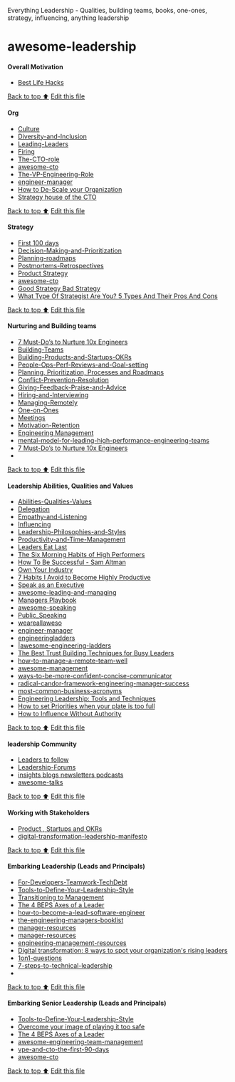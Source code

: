 Everything Leadership - Qualities, building teams, books, one-ones, strategy, influencing, anything leadership

# awesome-leadership

#### Overall Motivation
- [Best Life Hacks](https://github.com/AdyKalra/awesome-leadership/blob/main/Best%20Life%20Hacks.md)

[Back to top :arrow_up:](#trends)
[Edit this file](https://github.com/AdyKalra/awesome-leadership/edit/main/README.md)
<!--- END OF TOPIC--->

#### Org 
- [Culture](https://github.com/AdyKalra/awesome-leading-and-managing/blob/master/Culture.md)
- [Diversity-and-Inclusion](https://github.com/AdyKalra/awesome-leading-and-managing/blob/master/Diversity-and-Inclusion.md)
- [Leading-Leaders](https://github.com/AdyKalra/awesome-leading-and-managing/blob/master/Leading-Leaders.md)
- [Firing](https://github.com/AdyKalra/awesome-leading-and-managing/blob/master/Firing.md)
- [The-CTO-role](https://github.com/AdyKalra/awesome-leading-and-managing/blob/master/The-CTO-role.md)
- [awesome-cto](https://github.com/kuchin/awesome-cto)
- [The-VP-Engineering-Role](https://github.com/AdyKalra/awesome-leading-and-managing/blob/master/The-VP-Engineering-Role.md)
- [engineer-manager](https://github.com/ryanburgess/engineer-manager)
- [How to De-Scale your Organization](https://github.com/AdyKalra/technolgytrends/blob/master/EngineeringPractices%20trends/DeScaling%20Organisation.md)
- [Strategy house of the CTO](https://www.youtube.com/watch?v=oQjsQCq3aWA)

[Back to top :arrow_up:](#trends)
[Edit this file](https://github.com/AdyKalra/awesome-leadership/edit/main/README.md)
<!--- END OF TOPIC--->

#### Strategy 
- [First 100 days](https://github.com/AdyKalra/awesome-leading-and-managing/blob/master/First%20100%20days.md)
- [Decision-Making-and-Prioritization](https://github.com/AdyKalra/awesome-leading-and-managing/blob/master/Decision-Making-and-Prioritization.md)
- [Planning-roadmaps](https://github.com/AdyKalra/awesome-leading-and-managing/blob/master/Planning-roadmaps.md)
- [Postmortems-Retrospectives](https://github.com/AdyKalra/awesome-leading-and-managing/blob/master/Postmortems-Retrospectives.md)
- [Product Strategy](https://github.com/AdyKalra/awesome-leading-and-managing/blob/master/Product%20Strategy.md)
- [awesome-cto](https://github.com/kuchin/awesome-cto)
- [Good Strategy Bad Strategy](https://github.com/AdyKalra/awesome-leading-and-managing/blob/master/Good%20Strategy%20Bad%20Strategy.md)
- [What Type Of Strategist Are You? 5 Types And Their Pros And Cons](https://github.com/AdyKalra/awesome-leadership/blob/main/What%20Type%20Of%20Strategist%20Are%20You.md)

[Back to top :arrow_up:](#trends)
[Edit this file](https://github.com/AdyKalra/awesome-leadership/edit/main/README.md)
<!--- END OF TOPIC--->

#### Nurturing and Building teams
- [7 Must-Do’s to Nurture 10x Engineers](https://github.com/AdyKalra/awesome-leading-and-managing/blob/master/7%20Must-Do%E2%80%99s%20to%20Nurture%2010x%20Engineers.md)
- [Building-Teams](https://github.com/AdyKalra/awesome-leading-and-managing/blob/master/Building-Teams.md)
- [Building-Products-and-Startups-OKRs](https://github.com/AdyKalra/awesome-leading-and-managing/blob/master/Building-Products-and-Startups-OKRs.md)
- [People-Ops-Perf-Reviews-and-Goal-setting](https://github.com/AdyKalra/awesome-leading-and-managing/blob/master/People-Ops-Perf-Reviews-and-Goal-setting.md)
- [Planning, Prioritization, Processes and Roadmaps](https://github.com/AdyKalra/awesome-leading-and-managing/blob/master/Planning-roadmaps.md)
- [Conflict-Prevention-Resolution](https://github.com/AdyKalra/awesome-leading-and-managing/blob/master/Conflict-Prevention-Resolution.md)
- [Giving-Feedback-Praise-and-Advice](https://github.com/AdyKalra/awesome-leading-and-managing/blob/master/Giving-Feedback-Praise-and-Advice.md)
- [Hiring-and-Interviewing](https://github.com/AdyKalra/awesome-leading-and-managing/blob/master/Hiring-and-Interviewing.md)
- [Managing-Remotely](https://github.com/AdyKalra/awesome-leading-and-managing/blob/master/Managing-Remotely.md)
- [One-on-Ones](https://github.com/AdyKalra/awesome-leading-and-managing/blob/master/One-on-Ones.md)
- [Meetings](https://github.com/AdyKalra/awesome-leading-and-managing/blob/master/Meetings.md)
- [Motivation-Retention](https://github.com/AdyKalra/awesome-leading-and-managing/blob/master/Motivation-Retention.md)
- [Engineering Management](https://github.com/charlax/engineering-management)
- [mental-model-for-leading-high-performance-engineering-teams](https://medium.com/@_chrishan/a-mental-model-for-leading-high-performance-engineering-teams-bf84caed50dd)
- [7 Must-Do’s to Nurture 10x Engineers](https://github.com/AdyKalra/awesome-leading-and-managing/blob/master/7%20Must-Do%E2%80%99s%20to%20Nurture%2010x%20Engineers.md)
- 
  
[Back to top :arrow_up:](#trends)
[Edit this file](https://github.com/AdyKalra/awesome-leadership/edit/main/README.md)
<!--- END OF TOPIC--->

#### Leadership Abilities, Qualities and Values
- [Abilities-Qualities-Values](https://github.com/AdyKalra/awesome-leading-and-managing/blob/master/Abilities-Qualities-Values.md)
- [Delegation](https://github.com/AdyKalra/awesome-leading-and-managing/blob/master/Delegation.md)
- [Empathy-and-Listening](https://github.com/AdyKalra/awesome-leading-and-managing/blob/master/Empathy-and-Listening.md)
- [Influencing](https://github.com/AdyKalra/awesome-leading-and-managing/blob/master/Influencing-Others.md)
- [Leadership-Philosophies-and-Styles](https://github.com/AdyKalra/awesome-leading-and-managing/blob/master/Leadership-Philosophies-and-Styles.md)
- [Productivity-and-Time-Management](https://github.com/AdyKalra/awesome-leading-and-managing/blob/master/Productivity-and-Time-Management.md)
- [Leaders Eat Last](https://github.com/AdyKalra/awesome-leading-and-managing/blob/master/Simon%20Sinek:%20Leaders%20Eat%20Last%20Summary.md)
- [The Six Morning Habits of High Performers](https://github.com/AdyKalra/awesome-leading-and-managing/blob/master/The%20Six%20Morning%20Habits%20of%20High%20Performers.md)
- [How To Be Successful - Sam Altman](https://github.com/AdyKalra/awesome-leading-and-managing/blob/master/How%20To%20Be%20Successful.md)
- [Own Your Industry](https://github.com/AdyKalra/awesome-leading-and-managing/blob/master/Own%20Your%20Industry.md)
- [7 Habits I Avoid to Become Highly Productive](https://github.com/AdyKalra/awesome-leading-and-managing/blob/master/7%20Habits%20I%20Avoid%20to%20Become%20Highly%20Productive.md)
- [Speak as an Executive](https://www.youtube.com/watch?v=ewtO4D6aKbE)
- [awesome-leading-and-managing](https://github.com/LappleApple/awesome-leading-and-managing)
- [Managers Playbook](https://github.com/ksindi/managers-playbook)
- [awesome-speaking](https://github.com/matteofigus/awesome-speaking)
- [Public_Speaking](https://github.com/vmbrasseur/Public_Speaking)
- [weareallaweso](http://weareallaweso.me/)
- [engineer-manager](https://github.com/ryanburgess/engineer-manager)
- [engineeringladders](https://github.com/jorgef/engineeringladders)
- |[awesome-engineering-ladders](https://github.com/posquit0/awesome-engineering-ladders)
- [The Best Trust Building Techniques for Busy Leaders](https://www.linkedin.com/pulse/best-trust-building-techniques-busy-leaders-john-eades/?trk=eml-email_series_follow_newsletter_01-hero-147-title_link&midToken=AQG1mCnrvban4w&fromEmail=fromEmail&ut=2Je05Q45-2oFo1)
- [how-to-manage-a-remote-team-well](https://speakerdeck.com/clairelew/indie-dot-vc-how-to-manage-a-remote-team-well-4aed63fb-673d-40a2-9321-a2f04c8a8f9c)
- [awesome-management](https://github.com/kdeldycke/awesome-management)
- [ways-to-be-more-confident-concise-communicator](https://www.businessinsider.com/ways-to-be-more-confident-concise-communicator-2020-10?r=AU&IR=T)
- [radical-candor-framework-engineering-manager-success](https://www.toptal.com/software/radical-candor-framework-engineering-manager-success)
- [most-common-business-acronyms](https://www.themuse.com/advice/your-ultimate-cheat-sheet-to-deciphering-the-123-most-common-business-acronyms)
- [Engineering Leadership: Tools and Techniques](https://github.com/AdyKalra/awesome-leadership/blob/main/Engineering%20Leadership%3A%20Tools%20and%20Techniques.md)
- [How to set Priorities when your plate is too full](https://github.com/AdyKalra/awesome-leadership/blob/main/How%20to%20set%20Priorities.md)
- [How to Influence Without Authority](https://github.com/AdyKalra/awesome-leadership/blob/main/How%20to%20Influence%20Without%20Authority.md)
  
[Back to top :arrow_up:](#trends)
[Edit this file](https://github.com/AdyKalra/awesome-leadership/edit/main/README.md)
<!--- END OF TOPIC--->

#### leadership Community
- [Leaders to follow](https://github.com/AdyKalra/awesome-leading-and-managing/blob/master/Leader-List.md)
- [Leadership-Forums](https://github.com/AdyKalra/awesome-leading-and-managing/blob/master/Leadership-Forums.md)
- [insights blogs newsletters podcasts](https://github.com/AdyKalra/awesome-leading-and-managing/blob/master/Media-Blogs-Newsletters-Podcasts.md)
- [awesome-talks](https://github.com/JanVanRyswyck/awesome-talks)

[Back to top :arrow_up:](#trends)
[Edit this file](https://github.com/AdyKalra/awesome-leadership/edit/main/README.md)
<!--- END OF TOPIC--->


#### Working with Stakeholders
- [Product , Startups and OKRs](https://github.com/AdyKalra/awesome-leading-and-managing/blob/master/Building-Products-and-Startups-OKRs.md)
- [digital-transformation-leadership-manifesto](https://enterprisersproject.com/article/2020/7/digital-transformation-leadership-manifesto)

[Back to top :arrow_up:](#trends)
[Edit this file](https://github.com/AdyKalra/awesome-leadership/edit/main/README.md)
<!--- END OF TOPIC--->

#### Embarking Leadership (Leads and Principals)
- [For-Developers-Teamwork-TechDebt](https://github.com/AdyKalra/awesome-leading-and-managing/blob/master/For-Developers-Teamwork-TechDebt.md)
- [Tools-to-Define-Your-Leadership-Style](https://github.com/AdyKalra/awesome-leading-and-managing/blob/master/Tools-to-Define-Your-Leadership-Style.md)
- [Transitioning to Management](https://github.com/AdyKalra/awesome-leading-and-managing/blob/master/Transitioning%20to%20Management.md)
- [The 4 BEPS Axes of a Leader](https://github.com/AdyKalra/awesome-leading-and-managing/blob/master/The%204%20BEPS%20Axes%20of%20a%20Leader.md)
- [how-to-become-a-lead-software-engineer](https://medium.com/ingeniouslysimple/how-to-become-a-lead-software-engineer-460c17edffdf)
- [the-engineering-managers-booklist](https://github.com/jesselpalmer/the-engineering-managers-booklist)
- [manager-resources](https://github.com/dmleong/manager-resources)
- [manager-resources](https://github.com/VGraupera/manager-resources)
- [engineering-management-resources](https://github.com/afternoon/engineering-management-resources)
- [Digital transformation: 8 ways to spot your organization's rising leaders](https://enterprisersproject.com/article/2020/7/digital-transformation-rising-leaders)
- [1on1-questions](https://github.com/VGraupera/1on1-questions)
- [7-steps-to-technical-leadership](https://magdamiu.com/2020/09/12/7-steps-to-technical-leadership/)
- 
  
[Back to top :arrow_up:](#trends)
[Edit this file](https://github.com/AdyKalra/awesome-leadership/edit/main/README.md)
<!--- END OF TOPIC--->

#### Embarking Senior Leadership (Leads and Principals)
- [Tools-to-Define-Your-Leadership-Style](https://github.com/AdyKalra/awesome-leading-and-managing/blob/master/Tools-to-Define-Your-Leadership-Style.md)
- [Overcome your image of playing it too safe](https://github.com/AdyKalra/awesome-leading-and-managing/blob/master/Overcome%20your%20image%20of%20playing%20it%20too%20safe.md)
- [The 4 BEPS Axes of a Leader](https://github.com/AdyKalra/awesome-leading-and-managing/blob/master/The%204%20BEPS%20Axes%20of%20a%20Leader.md)
- [awesome-engineering-team-management](https://github.com/kdeldycke/awesome-engineering-team-management)
- [vpe-and-cto-the-first-90-days](https://www.kartar.net/2020/07/vpe-and-cto-the-first-90-days/)
- [awesome-cto](https://github.com/kuchin/awesome-cto)

  
[Back to top :arrow_up:](#trends)
[Edit this file](https://github.com/AdyKalra/awesome-leadership/edit/main/README.md)
<!--- END OF TOPIC--->
